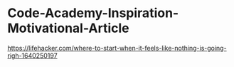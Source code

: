 # Code-Academy-Inspiration-Motivational-Article
https://lifehacker.com/where-to-start-when-it-feels-like-nothing-is-going-righ-1640250197
